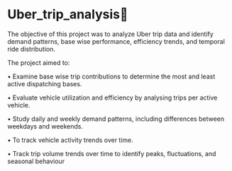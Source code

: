 # Uber_trip_analysis🛵
The objective of this project was to analyze Uber trip data and identify demand patterns, base wise performance, efficiency trends, and temporal ride distribution.

The project aimed to:

•	Examine base wise trip contributions to determine the most and least active dispatching bases.

•	Evaluate vehicle utilization and efficiency by analysing trips per active vehicle.

•	Study daily and weekly demand patterns, including differences between weekdays and weekends.

•	To track vehicle activity trends over time.

•	Track trip volume trends over time to identify peaks, fluctuations, and seasonal behaviour

